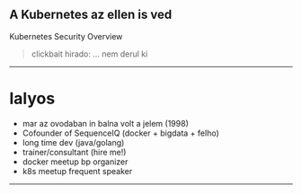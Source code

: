 ## A Kubernetes az ellen is ved

Kubernetes Security Overview

> clickbait hirado: ... nem derul ki

---

# lalyos

- mar az ovodaban in balna volt a jelem (1998)
- Cofounder of SequenceIQ (docker + bigdata + felho)
- long time dev (java/golang)
- trainer/consultant (hire me!)
- docker meetup bp organizer
- k8s meetup frequent speaker

---
